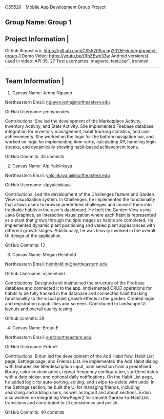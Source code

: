 CS5520 - Mobile App Development Group Project

Group Name: Group 1
------------------------------------------------------------------------------------------------
Project Information									       |
------------------------------------------------------------------------------------------------

Github Repository: https://github.com/CS5520Spring2025Feinberg/project-group-1
Demo Video: https://youtu.be/t1fhZEwo33w
Android version(s) used in video: API 35, 27 
Test usernames: magneto, testUser1, ironman 

------------------------------------------------------------------------------------------------
Team Information									       |
------------------------------------------------------------------------------------------------

1. Canvas Name: Jenny Nguyen 

Northeastern Email: nguyen.jenn@northeastern.edu 

GitHub Username: jennyncodes 

Contributions: She led the development of the Marketplace Activity, Inventory Activity, and Stats Activity. She implemented Firebase database integration for inventory management, habit tracking statistics, and user achievements. She worked on the logic for the bottom navigation bar, and worked on logic for implementing item rarity, calculating XP, handling login streaks, and dynamically showing habit-based achievement icons. 

GitHub Commits: 33 commits 

2. Canvas Name: Alp Yalcinkaya 

Northeastern Email: yalcinkaya.a@northeastern.edu 

GitHub Username: alpyalcinkaya 

Contributions: Led the development of the Challenges feature and Garden View visualization system. In Challenges, he implemented the functionality that allows users to browse predefined challenges and convert them into trackable habits in the user's dashboard. He built the Garden View using Java Graphics, an interactive visualization where each habit is represented as a plant that grows through multiple stages as habits are completed. He implemented dynamic plant positioning and varied plant appearances with different growth stages. Additionally, he was heavily involved in the overall UI design of the application. 

GitHub Commits: 13 

3. Canvas Name: Megan Heinhold 

Northeastern Email: heinhold.m@northeastern.edu 

Github Username: mjheinhold 

Contributions: Designed and maintained the structure of the Firebase database and connected it to the app. Implemented CRUD operations for habits to be fully tracked in the database and connected habit tracking functionality to the visual plant growth effects in the garden. Created login and registration capabilities and screens. Contributed to landscape UI layouts and overall quality testing. 

Github commits: 29 

4. Canvas Name: Erdun E
 
Northeastern Email: e.e@northeastern.edu
 
GitHub Username: ErdunE
 
Contributions: Erdun led the development of the Add Habit flow, Habit List page, Settings page, and Friends List. He implemented the Add Habit dialog with features like title/description input, icon selection from a predefined library, color customization, repeat frequency configuration, start/end dates with a date picker, and optional daily notifications. On the Habit List page, he added logic for auto-sorting, editing, and swipe-to-delete with undo. In the Settings section, he built the UI for managing friends, including searching and adding users, as well as logout and about sections. Erdun also worked on integrating ViewPager2 for smooth Garden-to-HabitList transitions and contributed to UI consistency and polish.
 
GitHub Commits: 40 commits




